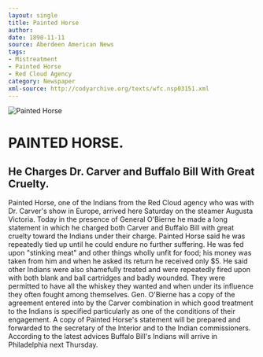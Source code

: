 ```yaml
---
layout: single
title: Painted Horse
author: 
date: 1890-11-11
source: Aberdeen American News
tags:
- Mistreatment
- Painted Horse
- Red Cloud Agency
category: Newspaper
xml-source: http://codyarchive.org/texts/wfc.nsp03151.xml
---
```


![Painted Horse](http://codyarchive.org/figures/250/wfc.nsp03151.1.jpg "Painted Horse")

# PAINTED HORSE.

## He Charges Dr. Carver and Buffalo Bill With Great Cruelty.

Painted Horse, one of the Indians from the Red Cloud agency who was with Dr. Carver's show in Europe, arrived here Saturday on the steamer Augusta Victoria. Today in the presence of General O'Bierne he made a long statement in which he charged both Carver and Buffalo Bill with great cruelty toward the Indians under their charge. Painted Horse said he was repeatedly tied up until he could endure no further suffering. He was fed upon "stinking meat" and other things wholly unfit for food; his money was taken from him and when he asked its return he received only $5. He said other Indians were also shamefully treated and were repeatedly fired upon with both blank and ball cartridges and badly wounded. They were permitted to have all the whiskey they wanted and when under its influence they often fought among themselves. Gen. O'Bierne has a copy of the agreement entered into by the Carver combination in which good treatment to the Indians is specified particularly as one of the conditions of their engagement. A copy of Painted Horse's statement will be prepared and forwarded to the secretary of the Interior and to the Indian commissioners. According to the latest advices Buffalo Bill's Indians will arrive in Philadelphia next Thursday.